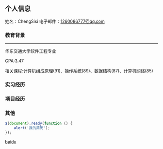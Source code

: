 ## 个人信息

姓名：ChengSisi
电子邮件：1260086777@qq.com

### 教育背景
*****
华东交通大学软件工程专业

GPA:3.47 

相关课程:计算机组成原理(91)、操作系统(89)、数据结构(87)、计算机网络(85)

### 实习经历

### 项目经历

### 其他
```javascript
$(document).ready(function () {
    alert('我的简历');
});
```
[baidu][1]

[1]: https://www.baidu.com/

